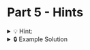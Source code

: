 # Part 5 - Hints

<details>
<summary>💡 Hint: </summary>

</details>

<details>
<summary>🔒 Example Solution </summary>
Only check this solution after giving this part a good try!

[🔗 Part 5 Example Solution](https://github.com/neuefische/web-react-recap-project-solution/tree/part-5)

</details>
